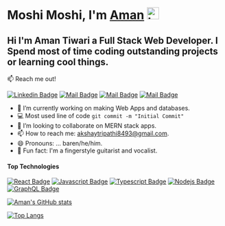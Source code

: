# Moshi Moshi, I'm [Aman](github.com/barenzimo) <img src="https://user-images.githubusercontent.com/1303154/88677602-1635ba80-d120-11ea-84d8-d263ba5fc3c0.gif" width="28px" alt="hi">

## Hi I'm Aman Tiwari a Full Stack Web Developer. I Spend most of time coding outstanding projects or learning cool things.

:mailbox: Reach me out!

[![Linkedin Badge](https://img.shields.io/badge/-Aman-0e76a8?style=flat&labelColor=0e76a8&logo=linkedin&logoColor=white)](https://www.linkedin.com/in/barenzimo/)
[![Mail Badge](https://img.shields.io/badge/-@barenzimo-e84393?style=flat&labelColor=e84393&logo=instagram&logoColor=white)](https://instagram.com/barenzimo)
[![Mail Badge](https://img.shields.io/badge/-Aman-4267B2?style=flat&labelColor=4267B2&logo=facebook&logoColor=white)](https://facebook.com/aman.tiwari.808516)
[![Mail Badge](https://img.shields.io/badge/-Aman-c0392b?style=flat&labelColor=c0392b&logo=gmail&logoColor=white)](mailto:akshaytripathi8493@gmail.com)

<!-- TODO: Add last video link -->

- 🔭 I’m currently working on making Web Apps and databases.
- :computer: Most used line of code `git commit -m "Initial Commit"`
- 🤔 I’m looking to collaborate on MERN stack apps.
- 📫 How to reach me: akshaytripathi8493@gmail.com.
- 😄 Pronouns: ... baren/he/him.
- 🎸 Fun fact: I'm a fingerstyle guitarist and vocalist.

#### Top Technologies

<!-- TODO: Make technologies links takes you to repositories -->

[![React Badge](https://img.shields.io/badge/-React-61DBFB?style=for-the-badge&labelColor=black&logo=react&logoColor=61DBFB)](#) [![Javascript Badge](https://img.shields.io/badge/-Javascript-F0DB4F?style=for-the-badge&labelColor=black&logo=javascript&logoColor=F0DB4F)](#) [![Typescript Badge](https://img.shields.io/badge/-Typescript-007acc?style=for-the-badge&labelColor=black&logo=typescript&logoColor=007acc)](#) [![Nodejs Badge](https://img.shields.io/badge/-Nodejs-3C873A?style=for-the-badge&labelColor=black&logo=node.js&logoColor=3C873A)](#) [![GraphQL Badge](https://img.shields.io/badge/-GraphQl-e535ab?style=for-the-badge&labelColor=black&logo=node.js&logoColor=e535ab)](#)

[![Aman's GitHub stats](https://github-readme-stats.vercel.app/api?username=barenzimo&count_private=true&show_icons=true&theme=dracula&top-langs?username=barenzimo)](https://github.com/barenzimo/github-readme-stats)

[![Top Langs](https://github-readme-stats.vercel.app/api/top-langs/?username=barenzimo&layout=compact&theme=dracula)](https://github.com/barenzimo/github-readme-stats)
